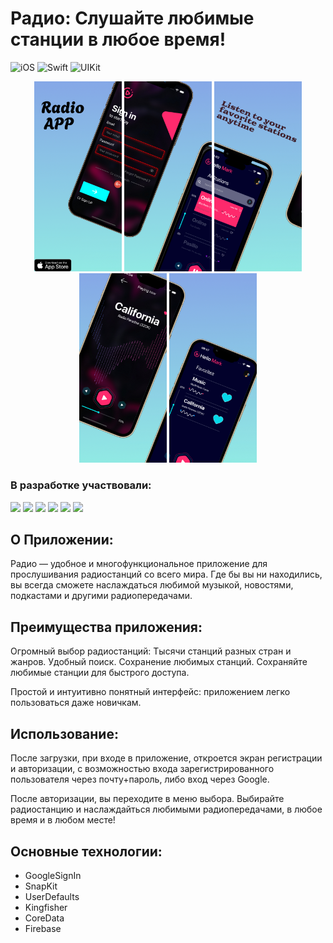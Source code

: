 # Радио: Слушайте любимые станции в любое время!
![iOS](https://img.shields.io/badge/iOS-15.0-orange)  ![Swift](https://img.shields.io/badge/Swift-blue)  ![UIKit](https://img.shields.io/badge/UIKit-deeppink)

<p align="center">
<img src="https://github.com/VladimirFibe/RadioApp/blob/18-profile/Image/image1.jpeg" width="140" /> 
<img src="https://github.com/VladimirFibe/RadioApp/blob/18-profile/Image/image2.jpeg" width="140" /> 
<img src="https://github.com/VladimirFibe/RadioApp/blob/18-profile/Image/image3.jpeg" width="140" /> 
<img src="https://github.com/VladimirFibe/RadioApp/blob/18-profile/Image/image4.jpeg" width="140" /> 
<img src="https://github.com/VladimirFibe/RadioApp/blob/18-profile/Image/image5.jpeg" width="140" /> 
</p>

 ### В разработке участвовали:
<p align="left"> 
<a href="https://github.com/VladimirFibe">
<img src="https://img.shields.io/badge/VladimirFibe-grey"/></a>
<a href="https://github.com/HelenaLog">
<img src="https://img.shields.io/badge/HelenaLog-deeppink"/></a>
<a href="https://github.com/13NotReal13">
<img src="https://img.shields.io/badge/13NotReal13-blue"/></a>
<a href="https://github.com/SergeyZakurakin">
<img src="https://img.shields.io/badge/SergeyZakurakin-forestgreen"/></a>
<a href="https://github.com/Nodnet">
<img src="https://img.shields.io/badge/Nodnet-purple"/></a>
<a href="https://github.com/Suharik001">
<img src="https://img.shields.io/badge/Suharik001-lightseagreen"/></a>

## О Приложении:

Радио — удобное и многофункциональное приложение для прослушивания радиостанций со всего мира. 
Где бы вы ни находились, вы всегда сможете наслаждаться любимой музыкой, новостями, подкастами и другими радиопередачами.

## Преимущества приложения:

Огромный выбор радиостанций: Тысячи станций разных стран и жанров.
Удобный поиск.
Сохранение любимых станций. Сохраняйте любимые станции для быстрого доступа.

Простой и интуитивно понятный интерфейс: приложением легко пользоваться даже новичкам.



## Использование:
После загрузки, при входе в приложение, откроется экран регистрации и авторизации, с возможностью входа зарегистрированного пользователя через почту+пароль, либо вход через Google.

После авторизации, вы переходите в меню выбора. Выбирайте радиостанцию и наслаждайться любимыми радиопередачами, в любое время и в любом месте!


## Основные технологии:

+ GoogleSignIn
+ SnapKit
+ UserDefaults
+ Kingfisher
+ CoreData
+ Firebase

